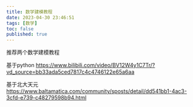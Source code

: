 ```yaml
---
title: 数学建模教程
date: 2023-04-30 23:46:51
tags: [数学]
toc: false
published: true
---
```


推荐两个数学建模教程

基于python
https://www.bilibili.com/video/BV12W4y1C7Tr/?vd_source=bb33ada5ced7817c4c4746122e65a6aa

基于北大天元
https://www.baltamatica.com/community/sposts/detail/dd541bb1-4ac3-3cfd-e739-c48279598b94.html